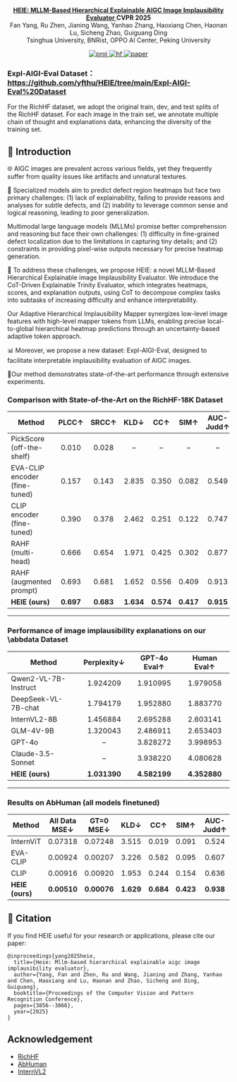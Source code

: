 
<p align="center">
<a href="https://arxiv.org/abs/2411.17261">
    <strong>HEIE: MLLM-Based Hierarchical Explainable AIGC Image Implausibility Evaluator</strong>
  </a>
  <sup></sup>
  <strong>CVPR 2025</strong>
  <br>
    <span>Fan Yang</a><sup></sup>,
    </span>
    <span>Ru Zhen<sup></sup>,</span>
    <span>Jianing Wang<sup></sup>,</span>
    <span>Yanhao Zhang<sup></sup>,</span>
    <span>Haoxiang Chen<sup></sup>,</span>
    <span>Haonan Lu</a><sup></sup>,</span>
    <span>Sicheng Zhao</a><sup></sup>,</span>
    <span>Guiguang Ding<sup></sup></span><br>
    <span><sup></sup>Tsinghua University, BNRist, OPPO AI Center, Peking University</span>


  <br>
</p>
<p align="center">
  <a href="https://yfthu.github.io/HEIE/">
    <img alt="proj" src="https://img.shields.io/badge/%F0%9F%96%BC%20Project-HEIE-blue?&style=flat&link=https://yfthu.github.io/HEIE">
  </a>
  <a href="https://github.com/yfthu/HEIE/tree/main/Expl-AIGI-Eval%20Dataset">
    <img alt="hf" src="https://img.shields.io/badge/%F0%9F%96%BC%20Dataset-orange?&style=flat&link=https://github.com/yfthu/HEIE/tree/main/Expl-AIGI-Eval%20Dataset">
  </a>
  <a href="https://arxiv.org/abs/2411.17261">
    <img alt="paper" src="https://img.shields.io/badge/Paper-2411.17261-brightblue?style=flat&logo=arxiv&link=https://arxiv.org/abs/2411.17261">
  </a>
</p>


### Expl-AIGI-Eval Dataset：https://github.com/yfthu/HEIE/tree/main/Expl-AIGI-Eval%20Dataset
For the RichHF dataset, we adopt the original train, dev, and test splits of the RichHF dataset. For each image in the train set, we annotate multiple chain of thought and explanations data, enhancing the diversity of the training set.


## 📝 Introduction 
🌐 AIGC images are prevalent across various fields, yet they frequently suffer from quality issues like artifacts and unnatural textures. 

🔄 Specialized models aim to predict defect region heatmaps but face two primary challenges: (1) lack of explainability, failing to provide reasons and analyses for subtle defects, and (2) inability to leverage common sense and logical reasoning, leading to poor generalization. 

Multimodal large language models (MLLMs) promise better comprehension and reasoning but face their own challenges: (1) difficulty in fine-grained defect localization due to the limitations in capturing tiny details; and (2) constraints in providing pixel-wise outputs necessary for precise heatmap generation. 

🧩 To address these challenges, we propose HEIE: a novel MLLM-Based Hierarchical Explainable image Implausibility Evaluator. We introduce the CoT-Driven Explainable Trinity Evaluator, which integrates heatmaps, scores, and explanation outputs, using CoT to decompose complex tasks into subtasks of increasing difficulty and enhance interpretability. 

Our Adaptive Hierarchical Implausibility Mapper synergizes low-level image features with high-level mapper tokens from LLMs, enabling precise local-to-global hierarchical heatmap predictions through an uncertainty-based adaptive token approach. 

📊 Moreover, we propose a new dataset: Expl-AIGI-Eval, designed to facilitate interpretable implausibility evaluation of AIGC images. 

👑Our method demonstrates state-of-the-art performance through extensive experiments. 



### Comparison with State-of-the-Art on the RichHF-18K Dataset

| Method                            | PLCC↑  | SRCC↑  | KLD↓   | CC↑    | SIM↑    | AUC-Judd↑ | MSE (GT=0)↓ | MSE (All Data)↓ |
|-----------------------------------|:------:|:------:|:------:|:------:|:-------:|:---------:|:-----------:|:---------------:|
| PickScore (off-the-shelf)         | 0.010  | 0.028  |   –    |   –    |    –    |     –     |      –      |        –        |
| EVA-CLIP encoder (fine-tuned)     | 0.157  | 0.143  | 2.835  | 0.350  |  0.082  |   0.549   |   0.00512   |     0.01614     |
| CLIP encoder (fine-tuned)         | 0.390  | 0.378  | 2.462  | 0.251  |  0.122  |   0.747   |   0.00425   |     0.01437     |
| RAHF (multi-head)                 | 0.666  | 0.654  | 1.971  | 0.425  |  0.302  |   0.877   |   0.00141   |     0.01216     |
| RAHF (augmented prompt)           | 0.693  | 0.681  | 1.652  | 0.556  |  0.409  |   0.913   |   0.00095   |     0.00920     |
| **HEIE (ours)**                   |**0.697**|**0.683**|**1.634**|**0.574**|**0.417**| **0.915** | **0.00014** |  **0.00825**   |

---

### Performance of image implausibility explanations on our \abbdata Dataset

| Method                        | Perplexity↓ | GPT-4o Eval↑ | Human Eval↑ |
|-------------------------------|:-----------:|:------------:|:-----------:|
| Qwen2-VL-7B-Instruct          |   1.924209  |   1.910995   |   1.979058  |
| DeepSeek-VL-7B-chat           |   1.794179  |   1.952880   |   1.883770  |
| InternVL2-8B                  |   1.456884  |   2.695288   |   2.603141  |
| GLM-4V-9B                     |   1.320043  |   2.486911   |   2.653403  |
| GPT-4o                        |      –      |   3.828272   |   3.998953  |
| Claude-3.5-Sonnet             |      –      |   3.938220   |   4.080628  |
| **HEIE (ours)**               | **1.031390**| **4.582199** | **4.352880**|

---

### Results on AbHuman (all models finetuned)

| Method         | All Data MSE↓ | GT=0 MSE↓ | KLD↓  | CC↑   | SIM↑   | AUC-Judd↑ |
|----------------|:-------------:|:---------:|:-----:|:-----:|:------:|:---------:|
| InternViT      |    0.07318    |  0.07248  | 3.515 | 0.019 | 0.091  |   0.524   |
| EVA-CLIP       |    0.00924    |  0.00207  | 3.226 | 0.582 | 0.095  |   0.607   |
| CLIP           |    0.00916    |  0.00920  | 1.953 | 0.244 | 0.154  |   0.636   |
| **HEIE (ours)**| **0.00510**   | **0.00076**| **1.629** | **0.684** | **0.423** | **0.938** |



## 📖 Citation
If you find HEIE useful for your research or applications, please cite our paper:

```
@inproceedings{yang2025heie,
  title={Heie: Mllm-based hierarchical explainable aigc image implausibility evaluator},
  author={Yang, Fan and Zhen, Ru and Wang, Jianing and Zhang, Yanhao and Chen, Haoxiang and Lu, Haonan and Zhao, Sicheng and Ding, Guiguang},
  booktitle={Proceedings of the Computer Vision and Pattern Recognition Conference},
  pages={3856--3866},
  year={2025}
}
```

## Acknowledgement
- [RichHF](https://github.com/google-research-datasets/richhf-18k)
- [AbHuman](https://github.com/Enderfga/HumanRefiner)
- [InternVL2](https://github.com/OpenGVLab/InternVL)
